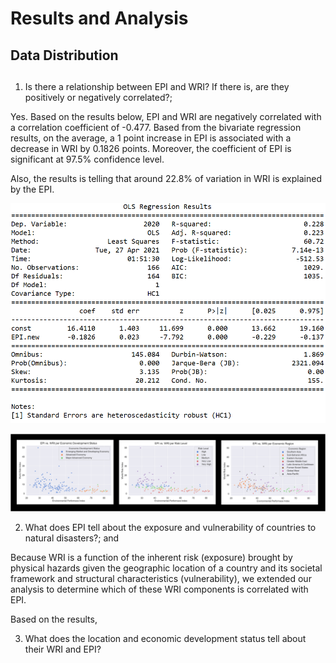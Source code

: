 # Results and Analysis

## Data Distribution


## 


1. Is there a relationship between EPI and WRI? If there is, are they positively or negatively correlated?;

Yes. Based on the results below, EPI and WRI are negatively correlated with a correlation coefficient of -0.477. Based from the bivariate regression results, on the average, a 1 point increase in EPI is associated with a decrease in WRI by 0.1826 points. Moreover, the coefficient of EPI is significant at 97.5% confidence level.

Also, the results is telling that around 22.8% of variation in WRI is explained by the EPI. 

![](https://github.com/jsacoba/pai789_finalproject/blob/main/script5_analyze/a.epi_wri/epi_wri.PNG)

![](https://github.com/jsacoba/pai789_finalproject/blob/main/script5_analyze/a.epi_wri/scatter_epi_wri.png)


2. What does EPI tell about the exposure and vulnerability of countries to natural disasters?; and

Because WRI is a function of the inherent risk (exposure) brought by physical hazards given the geographic location of a country and its societal framework and structural characteristics (vulnerability), we extended our analysis to determine which of these WRI components is correlated with EPI.

Based on the results, 


3. What does the location and economic development status tell about their WRI and EPI?

